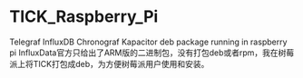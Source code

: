 # TICK_Raspberry_Pi
Telegraf InfluxDB Chronograf Kapacitor deb package running in raspberry pi
InfluxData官方只给出了ARM版的二进制包，没有打包deb或者rpm，我在树莓派上将TICK打包成deb，为方便树莓派用户使用和安装。
